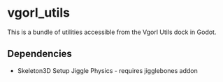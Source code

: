 # vgorl_utils

This is a bundle of utilities accessible from the Vgorl Utils dock in Godot.

## Dependencies

* Skeleton3D Setup Jiggle Physics - requires jigglebones addon
